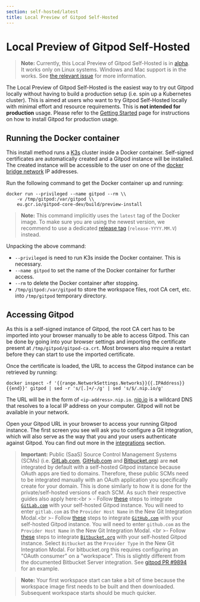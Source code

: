 ```yaml
---
section: self-hosted/latest
title: Local Preview of Gitpod Self-Hosted
---
```


<script context="module"> 
  export const prerender = true;
</script>

# Local Preview of Gitpod Self-Hosted

> **Note:** Currently, this Local Preview of Gitpod Self-Hosted is in [alpha](../../references/gitpod-releases). It works only on Linux systems. Windows and Mac
> support is in the works. See [the relevant issue](https://github.com/gitpod-io/gitpod/issues/9075)
> for more information.

The Local Preview of Gitpod Self-Hosted is the easiest way to try out Gitpod locally without having to build a production setup (i.e. spin up a Kubernetes cluster). This is aimed at users who want to try Gitpod Self-Hosted locally with minimal effort and resource requirements. This is **not intended for production** usage. Please refer to the [Getting Started](./getting-started) page for instructions on how to install Gitpod for production usage.

## Running the Docker container

This install method runs a [K3s](https://k3s.io/) cluster inside a Docker container. Self-signed certificates are
automatically created and a Gitpod instance will be installed. The
created instance will be accessible to the user on one of the [docker bridge network](https://docs.docker.com/network/network-tutorial-standalone/#use-the-default-bridge-network)
IP addresses.

Run the following command to get the Docker container up and running:

```
docker run --privileged --name gitpod --rm \\
    -v /tmp/gitpod:/var/gitpod \\
    eu.gcr.io/gitpod-core-dev/build/preview-install
```

> **Note:** This command implicitly uses the `latest` tag of the Docker image. To make sure you are using the newest version, we recommend to use a dedicated [release tag](./releases) (`release-YYYY.MM.V`) instead.

Unpacking the above command:

- `--privileged` is need to run K3s inside the Docker container. This is necessary.
- `--name gitpod` to set the name of the Docker container for further access.
- `--rm` to delete the Docker container after stopping.
- `/tmp/gitpod:/var/gitpod` to store the workspace files, root CA cert, etc. into `/tmp/gitpod` temporary directory.

## Accessing Gitpod

As this is a self-signed instance of Gitpod, the root CA cert has to be imported into your browser manually to be able to access Gitpod. This can be done by going into your browser settings and importing the certificate present at `/tmp/gitpod/gitpod-ca.crt`. Most browsers also require a restart before they can start to use the imported certificate.

Once the certificate is loaded, the URL to access the Gitpod instance can be retrieved by running:

```
docker inspect -f '{{range.NetworkSettings.Networks}}{{.IPAddress}}{{end}}' gitpod | sed -r 's/[.]+/-/g' | sed 's/$/.nip.io/g'
```

The URL will be in the form of `<ip-address>.nip.io`. [nip.io](https://nip.io/) is a wildcard DNS that resolves to a local IP address on your computer. Gitpod will not be available in your network.

Open your Gitpod URL in your browser to access your running Gitpod instance. The first screen you see will ask you to configure a Git integration, which will also serve as the way that you and your users authenticate against Gitpod. You can find out more in the [integrations](../../integrations) section.

> **Important:** Public (SaaS) Source Control Management Systems (SCMs) (i.e. [GitLab.com](http://Gitlab.com), [GitHub.com](http://github.com/) and [Bitbucket.org](http://Bitbucket.org)) are **not** integrated by default with a self-hosted Gitpod instance because OAuth apps are tied to domains. Therefore, these public SCMs need to be integrated manually with an OAuth application you specifically create for your domain. This is done similarly to how it is done for the private/self-hosted versions of each SCM. As such their respective guides also apply here:<br \> - Follow [these](../../gitlab-integration#registering-a-self-hosted-gitlab-installation) steps to integrate [`GitLab.com`](https://gitlab.com/) with your self-hosted Gitpod instance. You will need to enter `gitlab.com` as the `Provider Host Name` in the New Git Integration Modal.<br \>- Follow [these](../../github-enterprise-integration) steps to integrate [`GitHub.com`](http://github.com) with your self-hosted Gitpod instance. You will need to enter `github.com` as the `Provider Host Name` in the New Git Integration Modal. <br \>- Follow [these](../../bitbucket-server-integration) steps to integrate [`Bitbucket.org`](https://bitbucket.org/) with your self-hosted Gitpod instance. Select `Bitbucket` as the `Provider Type` in the New Git Integration Modal. For bitbucket.org this requires configuring an "OAuth consumer" on a "workspace". This is slightly different from the documented Bitbucket Server integration. See [gitpod PR #9894](https://github.com/gitpod-io/gitpod/pull/9894#pullrequestreview-969013833) for an example.

> **Note:** Your first workspace start can take a bit of time because the workspace image first needs to be built and then downloaded. Subsequent workspace starts should be much quicker.
